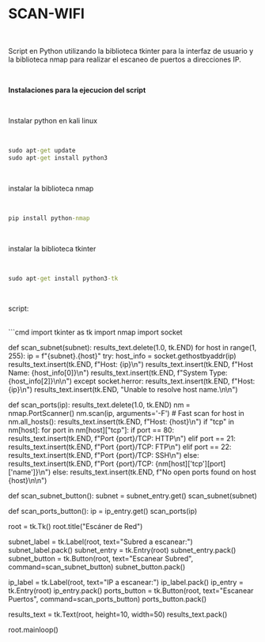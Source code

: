 # SCAN-WIFI

<br>

Script en Python utilizando la biblioteca tkinter para la interfaz de usuario y la biblioteca nmap para realizar el escaneo de puertos a direcciones IP.

<br>

**Instalaciones para la ejecucion del script**

<br>

Instalar python en kali linux

<br>

```cmd
sudo apt-get update
sudo apt-get install python3
```

<br>

instalar la biblioteca nmap

<br>

```cmd
pip install python-nmap
```
<br>

instalar la biblioteca tkinter 

<br>

```cmd
sudo apt-get install python3-tk
```

<br>

script:

<br>
```cmd
import tkinter as tk
import nmap
import socket  



def scan_subnet(subnet):
    results_text.delete(1.0, tk.END)
    for host in range(1, 255):
        ip = f"{subnet}.{host}"
        try:
            host_info = socket.gethostbyaddr(ip)
            results_text.insert(tk.END, f"Host: {ip}\n")
            results_text.insert(tk.END, f"Host Name: {host_info[0]}\n")
            results_text.insert(tk.END, f"System Type: {host_info[2]}\n\n")
        except socket.herror:
            results_text.insert(tk.END, f"Host: {ip}\n")
            results_text.insert(tk.END, "Unable to resolve host name.\n\n")

def scan_ports(ip):
    results_text.delete(1.0, tk.END)
    nm = nmap.PortScanner()
    nm.scan(ip, arguments='-F')  # Fast scan
    for host in nm.all_hosts():
        results_text.insert(tk.END, f"Host: {host}\n")
        if "tcp" in nm[host]:
            for port in nm[host]["tcp"]:
                if port == 80:
                    results_text.insert(tk.END, f"Port {port}/TCP: HTTP\n")
                elif port == 21:
                    results_text.insert(tk.END, f"Port {port}/TCP: FTP\n")
                elif port == 22:
                    results_text.insert(tk.END, f"Port {port}/TCP: SSH\n")
                else:
                    results_text.insert(tk.END, f"Port {port}/TCP: {nm[host]['tcp'][port]['name']}\n")
        else:
            results_text.insert(tk.END, f"No open ports found on host {host}\n\n")




def scan_subnet_button():
    subnet = subnet_entry.get()
    scan_subnet(subnet)


def scan_ports_button():
    ip = ip_entry.get()
    scan_ports(ip)

root = tk.Tk()
root.title("Escáner de Red")

subnet_label = tk.Label(root, text="Subred a escanear:")
subnet_label.pack()
subnet_entry = tk.Entry(root)
subnet_entry.pack()
subnet_button = tk.Button(root, text="Escanear Subred", command=scan_subnet_button)
subnet_button.pack()

ip_label = tk.Label(root, text="IP a escanear:")
ip_label.pack()
ip_entry = tk.Entry(root)
ip_entry.pack()
ports_button = tk.Button(root, text="Escanear Puertos", command=scan_ports_button)
ports_button.pack()

results_text = tk.Text(root, height=10, width=50)
results_text.pack()

root.mainloop()

```
